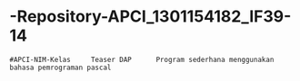 # -Repository-APCI_1301154182_IF39-14
    #APCI-NIM-Kelas     Teaser DAP      Program sederhana menggunakan bahasa pemrograman pascal  
